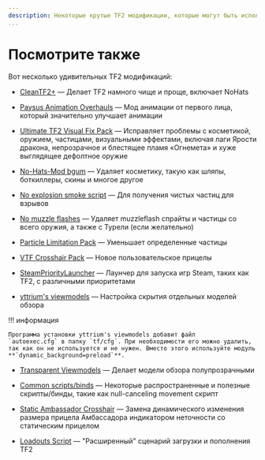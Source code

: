 ```yaml
---
description: Некоторые крутые TF2 модификации, которые могут быть использованы наряду с mastercomfig.
...
```


# Посмотрите также

Вот несколько удивительных TF2 модификаций:

* [CleanTF2+](https://github.com/JarateKing/CleanTF2plus)
  — Делает TF2 намного чище и проще, включает NoHats
  
* [Paysus Animation Overhauls](https://steamcommunity.com/groups/PaysusSkins)
  — Мод анимации от первого лица, который значительно улучшает анимации

* [Ultimate TF2 Visual Fix Pack](https://github.com/agrastiOs/Ultimate-TF2-Visual-Fix-Pack/releases)
  — Исправляет проблемы с косметикой, оружием, частицами, визуальными эффектами, включая лаги Ярости дракона, непрозрачное и блестящее пламя «Огнемета» и хуже выглядящее дефолтное оружие

* [No-Hats-Mod bgum](https://github.com/Fedora31/no-hats-bgum)
  — Удаляет косметику, такую как шляпы, боткиллеры, скины и многое другое

* [No explosion smoke script](https://www.teamfortress.tv/25647/no-explosion-smoke-script)
  — Для получения чистых частиц для взрывов

* [No muzzle flashes](https://github.com/ghost-420/no-muzzleflashes)
  — Удаляет muzzleflash спрайты и частицы со всего оружия, а также с Турели (если желательно)

* [Particle Limitation Pack](https://www.teamfortress.tv/22586/particle-limitation-pack)
  — Уменьшает определенные частицы

* [VTF Crosshair Pack](https://www.teamfortress.tv/35367/vtf-crosshair-pack)
  — Новое пользовательское прицелы

* [SteamPriorityLauncher](https://github.com/Leo40Git/SteamPriorityLauncher)
  — Лаунчер для запуска игр Steam, таких как TF2, с различными приоритетами

* [yttrium's viewmodels](https://github.com/Yttrium-tYcLief/CompVMInstaller/releases)
  — Настройка скрытия отдельных моделей обзора
  
!!! информация

    Программа установки yttrium's viewmodels добавит файл 
    `autoexec.cfg` в папку `tf/cfg`. При необходимости его можно удалить, так как он не используется и не нужен. Вместо этого используйте модуль **`dynamic_background=preload`**.

* [Transparent Viewmodels](https://www.teamfortress.tv/21928/transparent-viewmodels-in-any-hud)
  — Делает модели обзора полупрозрачными

* [Common scripts/binds](https://www.reddit.com/r/tf2scripthelp/wiki/commonscripts)
  — Некоторые распространенные и полезные скрипты/бинды, такие как null-canceling movement скрипт

* [Static Ambassador Crosshair](https://github.com/juniorsgithub/tf2-static-ambassador-crosshair)
  — Замена динамического изменения размера прицела Амбассадора 
   индикатором неточности со статическим прицелом

* [Loadouts Script](https://github.com/juniorsgithub/tf2-loadouts-script)
  — "Расширенный" сценарий загрузки и пополнения TF2


